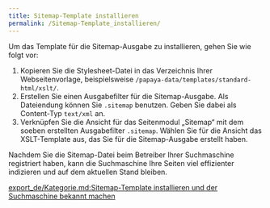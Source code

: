 ```yaml
---
title: Sitemap-Template installieren
permalink: /Sitemap-Template_installieren/
---
```


Um das Template für die Sitemap-Ausgabe zu installieren, gehen Sie wie folgt vor:

1.  Kopieren Sie die Stylesheet-Datei in das Verzeichnis Ihrer Webseitenvorlage, beispielsweise `/papaya-data/templates/standard-html/xslt/`.
2.  Erstellen Sie einen Ausgabefilter für die Sitemap-Ausgabe. Als Dateiendung können Sie `.sitemap` benutzen. Geben Sie dabei als Content-Typ `text/xml` an.
3.  Verknüpfen Sie die Ansicht für das Seitenmodul „Sitemap“ mit dem soeben erstellten Ausgabefilter `.sitemap`. Wählen Sie für die Ansicht das XSLT-Template aus, das Sie für die Sitemap-Ausgabe erstellt haben.

Nachdem Sie die Sitemap-Datei beim Betreiber Ihrer Suchmaschine registriert haben, kann die Suchmaschine Ihre Seiten viel effizienter indizieren und auf dem aktuellen Stand bleiben.

[export_de/Kategorie.md:Sitemap-Template installieren und der Suchmaschine bekannt machen](export_de/Kategorie.md:Sitemap-Template_installieren_und_der_Suchmaschine_bekannt_machen )